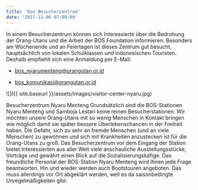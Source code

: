 ```yaml
---
title: 'Das Besucherzentrum'
date: '2017-11-06 07:00:00'
---
```


In einem Besucherzentrum können sich Interessierte über die Bedrohung der Orang-Utans und die Arbeit der BOS Foundation informieren. Besonders am Wochenende und an Feiertagen ist dieses Zentrum gut besucht, hauptsächlich von lokalen Schulklassen und indonesischen Touristen. Deshalb empfiehlt sich eine Anmeldung per E-Mail:


- [bos_nyarumenteng@orangutan.or.id](mailto:bos_nyarumenteng@orangutan.or.id)

- [bos_komunikasi@orangutan.or.id](mailto:bos_komunikasi@orangutan.or.id)

![]({{ site.baseurl }}/assets/images/visitor-center-nyaru.jpg)

Besucherzentrum Nyaru Menteng
Grundsätzlich sind die BOS-Stationen Nyaru Menteng und Samboja Lestari keine reinen Besucherstationen. Wir möchten unsere Orang-Utans mit so wenig Menschen in Kontakt bringen wie möglich damit sie später bessere Überlebenschancen in der Freiheit haben. Die Gefahr, sich zu sehr an fremde Menschen (und an viele Menschen) zu gewöhnen und sich mit Krankheiten anzustecken ist für die Orang-Utans zu groß. Das Besucherzentrum vor dem Eingang der Station bietet Interessierten aus aller Welt viele anschauliche Ausstellungsstücke, Vorträge und gewährt einen Blick auf die Sozialisierungskäfige. Das freundliche Personal der BOS-Station Nyaru Menteng wird Ihnen jede Frage beantworten. Hin und wieder werden auch Bootstouren angeboten. Das muss allerdings vor Ort abgeklärt werden, weil es da saisonbedingte Unregelmäßigkeiten gibt. 
